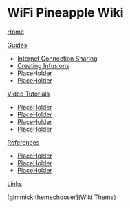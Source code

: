 # WiFi Pineapple Wiki

[Home](index.md)

[Guides]()

  * [Internet Connection Sharing](ics.md)
  * [Creating Infusions](creating_infusions.md)
  * [PlaceHolder](guide1.md)
  * [PlaceHolder](guide1.md)

[Video Tutorials]()

  * [PlaceHolder](guide1.md)
  * [PlaceHolder](guide1.md)
  * [PlaceHolder](guide1.md)
  * [PlaceHolder](guide1.md)

[References]()

  * [PlaceHolder](guide1.md)
  * [PlaceHolder](guide1.md)
  * [PlaceHolder](guide1.md)

[Links](links.md)

[gimmick:themechooser](Wiki Theme)